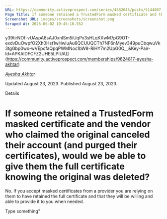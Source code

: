 ```yaml
---
URL: https://community.activeprospect.com/series/4882045/posts/5144807-if-someone-retained-a-trustedform-masked-certificate-and-the-vendor-who-claimed
Page Title: If someone retained a TrustedForm masked certificate and the vendor who claimed the original canceled their account (and purged their certificates), would we be able to give them the full certificate knowing the original was deleted?
Screenshot URL: images/screenshots/screenshot.png
Scraped At: 2025-06-02 19:45:10.552
---
```

y39tirNOf-vUAspA8sAJ0xnlSm5iUqPx3sHLqKXwM7pG9OT-exdvDuOwpfO2Xh0Hst1wHwIuAu6QCUUQCTh7NF6nMyev349puCbqwuVk3tgGbp0wx-wVEpcfaQpqPWMNoc1bW8-RiHY7m2UpG0Q__&Key-Pair-Id=APKAIDFCFZ2UHE5LPIUA)](https://community.activeprospect.com/memberships/9624817-ayesha-akhtar)

[_Ayesha Akhtar_](https://community.activeprospect.com/memberships/9624817-ayesha-akhtar)

Updated August 23, 2023. Published August 23, 2023.

Details

# If someone retained a TrustedForm masked certificate and the vendor who claimed the original canceled their account (and purged their certificates), would we be able to give them the full certificate knowing the original was deleted?

No. If you accept masked certificates from a provider you are relying on them to have retained the full certificate and that they will be willing and able to provide it to you when needed.

Type something"
